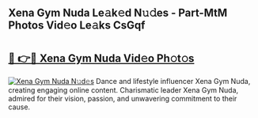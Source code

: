## Xena Gym Nuda Le𝚊k𝚎d N𝚞𝚍es - Part-MtM Photos Vid𝚎o Le𝚊ks CsGqf

# <h2><a href="http://fbbu4o.evod.top/?m=Xena+Gym+Nuda">🔗 👉🔴 Xena Gym Nuda Vid𝚎o Ph𝚘t𝚘s</a></h2>

[![Xena Gym Nuda N𝚞d𝚎s](https://i.imgur.com/8V9OHl7.gif)](http://fbbu4o.evod.top/?m=Xena+Gym+Nuda)
Dance and lifestyle influencer Xena Gym Nuda, creating engaging online content. Charismatic leader Xena Gym Nuda, admired for their vision, passion, and unwavering commitment to their cause. 
